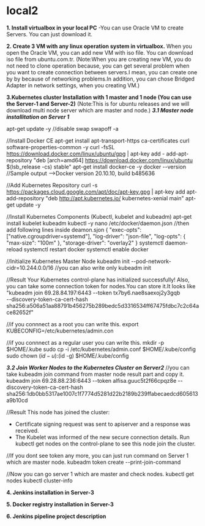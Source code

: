 # local2

**1. Install virtualbox in your local PC**
-You can use Oracle VM to create Servers. You can just download it.




**2. Create 3 VM with any linux operation system in virtualbox.**
When you open the Oracle VM, you can add new VM with iso file. You can download iso file from ubuntu.com.tr. (Note:When you are creating new VM, you do not need to clone operation because, you can get several problem when you want to create connection between servers.I mean, you can create one by by because of networking problems.In addition, you can chose Bridged Adapter in network settings, when you creating VM.)



**3.Kubernetes cluster Installation with 1 master and 1 node (You can use the Server-1 and Server-2)**
(Note:This is for ubuntu releases and we will download multi node server which are master and node.)
***3.1 Master node installitation on Server 1***

apt-get update -y
//disable swap
swapoff -a

//Install Docker CE
apt-get install apt-transport-https ca-certificates curl software-properties-common -y
curl -fsSL https://download.docker.com/linux/ubuntu/gpg | apt-key add -
add-apt-repository "deb [arch=amd64] https://download.docker.com/linux/ubuntu  $(lsb_release -cs)  stable"
apt-get install docker-ce -y
docker --version  //Sample output -->Docker version 20.10.10, build b485636

//Add Kubernetes Repository
curl -s https://packages.cloud.google.com/apt/doc/apt-key.gpg | apt-key add
apt-add-repository "deb http://apt.kubernetes.io/ kubernetes-xenial main"
apt-get update -y

//Install Kubernetes Components (Kubectl, kubelet and kubeadm)
apt-get install kubelet kubeadm kubectl -y
nano /etc/docker/daemon.json //then add following lines inside deamon.sjon
{ "exec-opts": ["native.cgroupdriver=systemd"],
"log-driver": "json-file",
"log-opts":
{ "max-size": "100m" },
"storage-driver": "overlay2"
}
systemctl daemon-reload
systemctl restart docker
systemctl enable docker

//Initialize Kubernetes Master Node
kubeadm init --pod-network-cidr=10.244.0.0/16 //you can also write only kubeadm init

//Result
Your Kubernetes control-plane has initialized successfully!
Also, you can take some connection token for nodes.You can store it.It looks like "kubeadm join 69.28.84.197:6443 --token tx7by6.nae8saexoj2y3gqb \
--discovery-token-ca-cert-hash sha256:a506a51aa88791b456275b289bedc5d3316534ff67475fdbc7c2c64ace82652f"

//if you connnect as a root you can write this.
export KUBECONFIG=/etc/kubernetes/admin.con

//if you connnect as a regular user you can write this.
mkdir -p $HOME/.kube
sudo cp -i /etc/kubernetes/admin.conf $HOME/.kube/config
sudo chown $(id -u):$(id -g) $HOME/.kube/config


***3.2 Join Worker Nodes to the Kubernetes Cluster on Server2***
//you can take kubeadm join command from master node result part and copy it.
kubeadm join 69.28.88.236:6443 --token alfisa.guuc5t2f66cpqz8e --discovery-token-ca-cert-hash sha256:1db0bb5317ae1007c1f7774d5281d22b2189b239ffabecaedcd605613a9b10cd

//Result
This node has joined the cluster:
* Certificate signing request was sent to apiserver and a response was received.
* The Kubelet was informed of the new secure connection details.
Run kubectl get nodes on the control-plane to see this node join the cluster.

//If you dont see token any more, you can just run command on Server 1 which are master node.
kubeadm token create --print-join-command

//Now you can go server 1 which are master and check nodes.
kubectl get nodes
kubectl cluster-info








**4. Jenkins installation in Server-3**




**5. Docker registry installation in Server-3**






**6. Jenkins pipeline project description**
